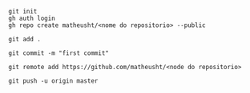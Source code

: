 ```
git init 
gh auth login
gh repo create matheusht/<nome do repositorio> --public
```

```
git add .
```

```
git commit -m "first commit"
```

```
git remote add https://github.com/matheusht/<node do repositorio>
```

```
git push -u origin master
```

```